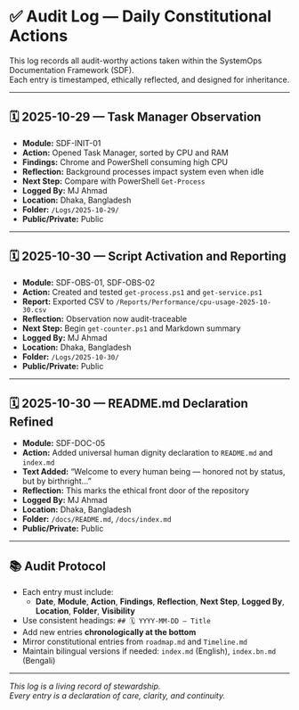 # ✅ Audit Log — Daily Constitutional Actions

This log records all audit-worthy actions taken within the SystemOps Documentation Framework (SDF).  
Each entry is timestamped, ethically reflected, and designed for inheritance.

---

## 🗓️ 2025-10-29 — Task Manager Observation

- **Module:** SDF-INIT-01  
- **Action:** Opened Task Manager, sorted by CPU and RAM  
- **Findings:** Chrome and PowerShell consuming high CPU  
- **Reflection:** Background processes impact system even when idle  
- **Next Step:** Compare with PowerShell `Get-Process`  
- **Logged By:** MJ Ahmad  
- **Location:** Dhaka, Bangladesh  
- **Folder:** `/Logs/2025-10-29/`  
- **Public/Private:** Public

---

## 🗓️ 2025-10-30 — Script Activation and Reporting

- **Module:** SDF-OBS-01, SDF-OBS-02  
- **Action:** Created and tested `get-process.ps1` and `get-service.ps1`  
- **Report:** Exported CSV to `/Reports/Performance/cpu-usage-2025-10-30.csv`  
- **Reflection:** Observation now audit-traceable  
- **Next Step:** Begin `get-counter.ps1` and Markdown summary  
- **Logged By:** MJ Ahmad  
- **Location:** Dhaka, Bangladesh  
- **Folder:** `/Logs/2025-10-30/`  
- **Public/Private:** Public

---

## 🗓️ 2025-10-30 — README.md Declaration Refined

- **Module:** SDF-DOC-05  
- **Action:** Added universal human dignity declaration to `README.md` and `index.md`  
- **Text Added:** “Welcome to every human being — honored not by status, but by birthright…”  
- **Reflection:** This marks the ethical front door of the repository  
- **Logged By:** MJ Ahmad  
- **Location:** Dhaka, Bangladesh  
- **Folder:** `/docs/README.md`, `/docs/index.md`  
- **Public/Private:** Public

---

## 📚 Audit Protocol

- Each entry must include:  
  - **Date**, **Module**, **Action**, **Findings**, **Reflection**, **Next Step**, **Logged By**, **Location**, **Folder**, **Visibility**  
- Use consistent headings: `## 🗓️ YYYY-MM-DD — Title`  
- Add new entries **chronologically at the bottom**  
- Mirror constitutional entries from `roadmap.md` and `Timeline.md`  
- Maintain bilingual versions if needed: `index.md` (English), `index.bn.md` (Bengali)

---

_This log is a living record of stewardship.  
Every entry is a declaration of care, clarity, and continuity._

